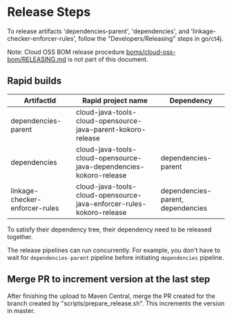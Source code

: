 # Release Steps

To release artifacts 'dependencies-parent', 'dependencies', and 'linkage-checker-enforcer-rules',
follow the "Developers/Releasing" steps in go/ct4j.

Note: Cloud OSS BOM release procedure [boms/cloud-oss-bom/RELEASING.md](
boms/cloud-oss-bom/RELEASING.md) is not part of this document.

## Rapid builds

| ArtifactId | Rapid project name | Dependency |
| ---------- | ------------------ | --------- |
|dependencies-parent| cloud-java-tools-cloud-opensource-java-parent-kokoro-release||
|dependencies| cloud-java-tools-cloud-opensource-java-dependencies-kokoro-release|dependencies-parent|
|linkage-checker-enforcer-rules|cloud-java-tools-cloud-opensource-java-enforcer-rules-kokoro-release|dependencies-parent, dependencies|

To satisfy their dependency tree, their dependency need to be released together.

The release pipelines can run concurrently. For example, you don't have to wait for
`dependencies-parent` pipeline before initiating `dependencies` pipeline.

## Merge PR to increment version at the last step

After finishing the upload to Maven Central, merge the PR created for the branch created by
"scripts/prepare_release.sh". This increments the version in master.
